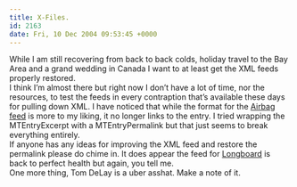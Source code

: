 ```yaml
---
title: X-Files.
id: 2163
date: Fri, 10 Dec 2004 09:53:45 +0000
---
```


While I am still recovering from back to back colds, holiday travel to the Bay Area and a grand wedding in Canada I want to at least get the <span class="caps">XML</span> feeds properly restored.  
 I think I’m almost there but right now I don’t have a lot of time, nor the resources, to test the feeds in every contraption that’s available these days for pulling down <span class="caps">XML</span>. I have noticed that while the format for the [Airbag feed](http://www.airbagindustries.com/index.xml) is more to my liking, it no longer links to the entry. I tried wrapping the MTEntryExcerpt with a MTEntryPermalink but that just seems to break everything entirely.  
 If anyone has any ideas for improving the XML feed and restore the permalink please do chime in. It does appear the feed for [Longboard](http://www.airbagindustries.com/longboard.xml) is back to perfect health but again, you tell me.  
 One more thing, Tom DeLay is a uber asshat. Make a note of it.


